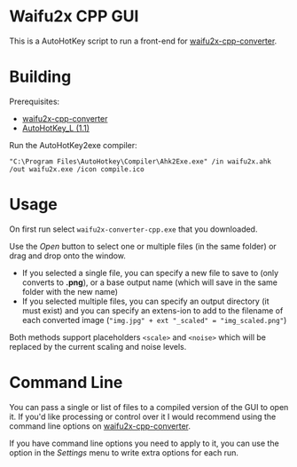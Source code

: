 # Waifu2x CPP GUI
This is a AutoHotKey script to run a front-end for [waifu2x-cpp-converter](https://github.com/DeadSix27/waifu2x-converter-cpp).

# Building
Prerequisites:
* [waifu2x-cpp-converter](https://github.com/DeadSix27/waifu2x-converter-cpp)
* [AutoHotKey_L (1.1)](https://www.autohotkey.com/download/)

Run the AutoHotKey2exe compiler:

`"C:\Program Files\AutoHotkey\Compiler\Ahk2Exe.exe" /in waifu2x.ahk /out waifu2x.exe /icon compile.ico`

# Usage
On first run select `waifu2x-converter-cpp.exe` that you downloaded.

Use the *Open* button to select one or multiple files (in the same folder) or drag and drop onto the window.

* If you selected a single file, you can specify a new file to save to (only converts to **.png**), or a base
output name (which will save in the same folder with the new name)
* If you selected multiple files, you can specify an output directory (it must exist) and you can specify an extens-ion to add to the filename of each converted image (`"img.jpg" + ext "_scaled" = "img_scaled.png"`)

Both methods support placeholders `<scale>` and `<noise>` which will be replaced by the current scaling and noise levels.

# Command Line
You can pass a single or list of files to a compiled version of the GUI to open it. If you'd like processing or control over it I would recommend using the command line options on [waifu2x-cpp-converter](https://github.com/DeadSix27/waifu2x-converter-cpp).

If you have command line options you need to apply to it, you can use the option in the _Settings_ menu to write extra options for each run.